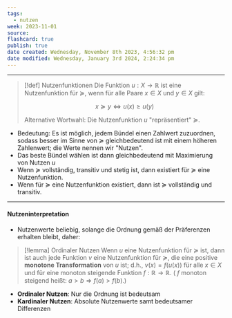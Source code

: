 ```yaml
---
tags:
  - nutzen
week: 2023-11-01
source: 
flashcard: true
publish: true
date created: Wednesday, November 8th 2023, 4:56:32 pm
date modified: Wednesday, January 3rd 2024, 2:24:34 pm
---
```

***

> [!def] Nutzenfunktionen
> Die Funktion $u: X \rightarrow \mathbb{R}$ ist eine Nutzenfunktion für $\succeq$, wenn für alle Paare $x \in X$ und $y \in X$ gilt:
>
> $$
> x \succeq y \Leftrightarrow u(x) \geq u(y)
> $$
>
> Alternative Wortwahl: Die Nutzenfunktion $u$ "repräsentiert" $\succeq$.

- Bedeutung: Es ist möglich, jedem Bündel einen Zahlwert zuzuordnen, sodass besser im Sinne von $\succeq$ gleichbedeutend ist mit einem höheren Zahlenwert; die Werte nennen wir "Nutzen".
- Das beste Bündel wählen ist dann gleichbedeutend mit Maximierung von Nutzen $u$
- Wenn $\succeq$ vollständig, transitiv und stetig ist, dann existiert für $\succeq$ eine Nutzenfunktion.
- Wenn für $\succeq$ eine Nutzenfunktion existiert, dann ist $\succeq$ vollständig und transitiv.

***
#### Nutzeninterpretation

- Nutzenwerte beliebig, solange die Ordnung gemäß der Präferenzen erhalten bleibt, daher:

> [!lemma] Ordinaler Nutzen
> Wenn $u$ eine Nutzenfunktion für $\succeq$ ist, dann ist auch jede Funktion $v$ eine Nutzenfunktion für $\succeq$, die eine positive **monotone Transformation** von $u$ ist; d.h., $v(x)=f(u(x))$ für alle $x \in X$ und für eine monoton steigende Funktion $f: \mathbb{R} \rightarrow \mathbb{R}$. ( $f$ monoton steigend heißt: $a>b \Rightarrow f(a)>f(b)$.)

- **Ordinaler Nutzen**: Nur die Ordnung ist bedeutsam
- **Kardinaler Nutzen**: Absolute Nutzenwerte samt bedeutsamer Differenzen

